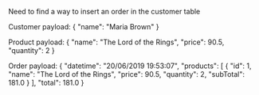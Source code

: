 
Need to find a way to insert an order in the customer table

Customer payload:
{
    "name": "Maria Brown"
}

Product payload:
{
    "name": "The Lord of the Rings",
    "price": 90.5,
    "quantity": 2
}

Order payload:
{
    "datetime": "20/06/2019 19:53:07",
    "products": [
        {
            "id": 1,
            "name": "The Lord of the Rings",
            "price": 90.5,
            "quantity": 2,
            "subTotal": 181.0
        }
    ],
    "total": 181.0
}